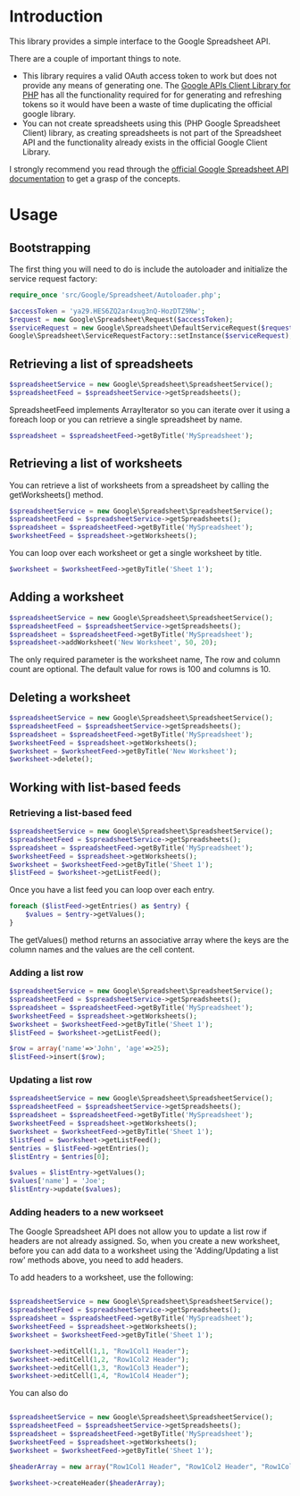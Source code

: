 # Introduction

This library provides a simple interface to the Google Spreadsheet API.

There are a couple of important things to note.

* This library requires a valid OAuth access token to work but does not provide any means of generating one. The [Google APIs Client Library for PHP](https://code.google.com/p/google-api-php-client/) has all the functionality required for for generating and refreshing tokens so it would have been a waste of time duplicating the official google library.
* You can not create spreadsheets using this (PHP Google Spreadsheet Client) library, as creating spreadsheets is not part of the Spreadsheet API and the functionality already exists in the official Google Client Library.

I strongly recommend you read through the [official Google Spreadsheet API documentation](https://developers.google.com/google-apps/spreadsheets) to get a grasp of the concepts.

# Usage

## Bootstrapping

The first thing you will need to do is include the autoloader and initialize the service request factory:

```php
require_once 'src/Google/Spreadsheet/Autoloader.php';

$accessToken = 'ya29.HES6ZQ2ar4xug3nQ-HozDTZ9Nw';
$request = new Google\Spreadsheet\Request($accessToken);
$serviceRequest = new Google\Spreadsheet\DefaultServiceRequest($request);
Google\Spreadsheet\ServiceRequestFactory::setInstance($serviceRequest);
```

## Retrieving a list of spreadsheets

```php
$spreadsheetService = new Google\Spreadsheet\SpreadsheetService();
$spreadsheetFeed = $spreadsheetService->getSpreadsheets();
```

SpreadsheetFeed implements ArrayIterator so you can iterate over it using a foreach loop or you can retrieve a single spreadsheet by name.

```php
$spreadsheet = $spreadsheetFeed->getByTitle('MySpreadsheet');
```

## Retrieving a list of worksheets

You can retrieve a list of worksheets from a spreadsheet by calling the getWorksheets() method.

```php
$spreadsheetService = new Google\Spreadsheet\SpreadsheetService();
$spreadsheetFeed = $spreadsheetService->getSpreadsheets();
$spreadsheet = $spreadsheetFeed->getByTitle('MySpreadsheet');
$worksheetFeed = $spreadsheet->getWorksheets();
```

You can loop over each worksheet or get a single worksheet by title.

```php
$worksheet = $worksheetFeed->getByTitle('Sheet 1');
```

## Adding a worksheet

```php
$spreadsheetService = new Google\Spreadsheet\SpreadsheetService();
$spreadsheetFeed = $spreadsheetService->getSpreadsheets();
$spreadsheet = $spreadsheetFeed->getByTitle('MySpreadsheet');
$spreadsheet->addWorksheet('New Worksheet', 50, 20);
```

The only required parameter is the worksheet name, The row and column count are optional. The default value for rows is 100 and columns is 10.

## Deleting a worksheet

```php
$spreadsheetService = new Google\Spreadsheet\SpreadsheetService();
$spreadsheetFeed = $spreadsheetService->getSpreadsheets();
$spreadsheet = $spreadsheetFeed->getByTitle('MySpreadsheet');
$worksheetFeed = $spreadsheet->getWorksheets();
$worksheet = $worksheetFeed->getByTitle('New Worksheet');
$worksheet->delete();
```

## Working with list-based feeds

### Retrieving a list-based feed

```php
$spreadsheetService = new Google\Spreadsheet\SpreadsheetService();
$spreadsheetFeed = $spreadsheetService->getSpreadsheets();
$spreadsheet = $spreadsheetFeed->getByTitle('MySpreadsheet');
$worksheetFeed = $spreadsheet->getWorksheets();
$worksheet = $worksheetFeed->getByTitle('Sheet 1');
$listFeed = $worksheet->getListFeed();
```

Once you have a list feed you can loop over each entry.

```php
foreach ($listFeed->getEntries() as $entry) {
	$values = $entry->getValues();
}
```

The getValues() method returns an associative array where the keys are the column names and the values are the cell content.

### Adding a list row

```php
$spreadsheetService = new Google\Spreadsheet\SpreadsheetService();
$spreadsheetFeed = $spreadsheetService->getSpreadsheets();
$spreadsheet = $spreadsheetFeed->getByTitle('MySpreadsheet');
$worksheetFeed = $spreadsheet->getWorksheets();
$worksheet = $worksheetFeed->getByTitle('Sheet 1');
$listFeed = $worksheet->getListFeed();

$row = array('name'=>'John', 'age'=>25);
$listFeed->insert($row);
```

### Updating a list row

```php
$spreadsheetService = new Google\Spreadsheet\SpreadsheetService();
$spreadsheetFeed = $spreadsheetService->getSpreadsheets();
$spreadsheet = $spreadsheetFeed->getByTitle('MySpreadsheet');
$worksheetFeed = $spreadsheet->getWorksheets();
$worksheet = $worksheetFeed->getByTitle('Sheet 1');
$listFeed = $worksheet->getListFeed();
$entries = $listFeed->getEntries();
$listEntry = $entries[0];

$values = $listEntry->getValues();
$values['name'] = 'Joe';
$listEntry->update($values);
```

### Adding headers to a new workseet

The Google Spreadsheet API does not allow you to update a list row if headers are not already assigned. So, when you create a new worksheet, before you can add data to a worksheet using the 'Adding/Updating a list row' methods above, you need to add headers.

To add headers to a worksheet, use the following:
```php

$spreadsheetService = new Google\Spreadsheet\SpreadsheetService();
$spreadsheetFeed = $spreadsheetService->getSpreadsheets();
$spreadsheet = $spreadsheetFeed->getByTitle('MySpreadsheet');
$worksheetFeed = $spreadsheet->getWorksheets();
$worksheet = $worksheetFeed->getByTitle('Sheet 1');

$worksheet->editCell(1,1, "Row1Col1 Header");
$worksheet->editCell(1,2, "Row1Col2 Header");
$worksheet->editCell(1,3, "Row1Col3 Header");
$worksheet->editCell(1,4, "Row1Col4 Header");

```

You can also do
```php

$spreadsheetService = new Google\Spreadsheet\SpreadsheetService();
$spreadsheetFeed = $spreadsheetService->getSpreadsheets();
$spreadsheet = $spreadsheetFeed->getByTitle('MySpreadsheet');
$worksheetFeed = $spreadsheet->getWorksheets();
$worksheet = $worksheetFeed->getByTitle('Sheet 1');

$headerArray = new array("Row1Col1 Header", "Row1Col2 Header", "Row1Col3 Header", "Row1Col4 Header");

$worksheet->createHeader($headerArray);

```
